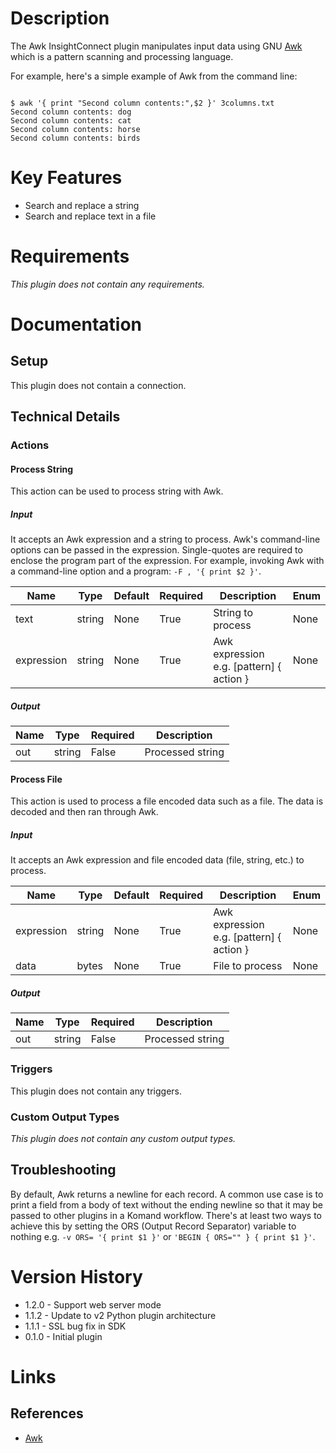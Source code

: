# Description

The Awk InsightConnect plugin manipulates input data using GNU [Awk](https://www.gnu.org/software/gawk/manual/gawk.html)
 which is a pattern scanning and processing language. 

For example, here's a simple example of Awk from the command line:

```

$ awk '{ print "Second column contents:",$2 }' 3columns.txt
Second column contents: dog
Second column contents: cat
Second column contents: horse
Second column contents: birds

```

# Key Features

* Search and replace a string
* Search and replace text in a file

# Requirements
_This plugin does not contain any requirements._

# Documentation

## Setup

This plugin does not contain a connection.

## Technical Details

### Actions

#### Process String

This action can be used to process string with Awk.

##### Input

It accepts an Awk expression and a string to process. Awk's command-line options can be passed in the expression.
Single-quotes are required to enclose the program part of the expression. For example, invoking Awk with a
command-line option and a program: `-F , '{ print $2 }'`.

|Name|Type|Default|Required|Description|Enum|
|----|----|-------|--------|-----------|----|
|text|string|None|True|String to process|None|
|expression|string|None|True|Awk expression e.g. [pattern] { action }|None|

##### Output

|Name|Type|Required|Description|
|----|----|--------|-----------|
|out|string|False|Processed string|

#### Process File

This action is used to process a file encoded data such as a file. The data is decoded and then ran through Awk.

##### Input

It accepts an Awk expression and file encoded data (file, string, etc.) to process.

|Name|Type|Default|Required|Description|Enum|
|----|----|-------|--------|-----------|----|
|expression|string|None|True|Awk expression e.g. [pattern] { action }|None|
|data|bytes|None|True|File to process|None|

##### Output

|Name|Type|Required|Description|
|----|----|--------|-----------|
|out|string|False|Processed string|

### Triggers

This plugin does not contain any triggers.

### Custom Output Types

_This plugin does not contain any custom output types._

## Troubleshooting

By default, Awk returns a newline for each record. A common use case is to print a field from a body of text without
the ending newline so that it may be passed to other plugins in a Komand workflow. There's at least two ways to achieve this
by setting the ORS (Output Record Separator) variable to nothing e.g. `-v ORS= '{ print $1 }'` or `'BEGIN { ORS="" } { print $1 }'`.

# Version History

* 1.2.0 - Support web server mode
* 1.1.2 - Update to v2 Python plugin architecture
* 1.1.1 - SSL bug fix in SDK
* 0.1.0 - Initial plugin

# Links

## References

* [Awk](https://www.gnu.org/software/gawk/manual/gawk.html)

